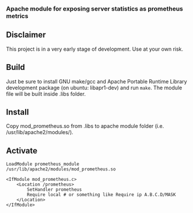### Apache module for exposing server statistics as prometheus metrics

## Disclaimer

This project is in a very early stage of development. Use at your own risk.

## Build

Just be sure to install GNU make/gcc and Apache Portable Runtime Library development package (on ubuntu: libapr1-dev) and run `make`.
The module file will be built inside .libs folder.

## Install

Copy mod_prometheus.so from .libs to apache module folder (i.e. /usr/lib/apache2/modules/).

## Activate

```
LoadModule prometheus_module /usr/lib/apache2/modules/mod_prometheus.so
```

```
<IfModule mod_prometheus.c>
	<Location /prometheus>
		SetHandler prometheus
		Require local # or something like Require ip A.B.C.D/MASK
	</Location>
</IfModule>
```
